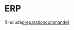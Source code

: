 # ERP

[!include[preparationcommande](erp.preparationcommande.autogen.md)]


































































